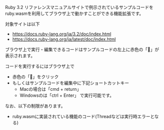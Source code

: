 Ruby 3.2 リファレンスマニュアルサイトで例示されているサンプルコードをruby.wasmを利用してブラウザ上で動かすことができる機能拡張です。

対象サイトは以下

- https://docs.ruby-lang.org/ja/3.2/doc/index.html
- https://docs.ruby-lang.org/ja/latest/doc/index.html

ブラウザ上で実行・編集できるコードはサンプルコードの左上に赤色の「💎」が表示されます。

コードを実行するにはブラウザ上で
- 赤色の「💎」をクリック
- もしくはサンプルコードを編集中に下記ショートカットキー
  - Macの場合は「cmd + return」
  - Windowsのは「ctrl + Enter」
で実行可能です。

なお、以下の制限があります。

- ruby.wasmに実装されている機能のコード(Threadなどは実行時エラーとなる)
